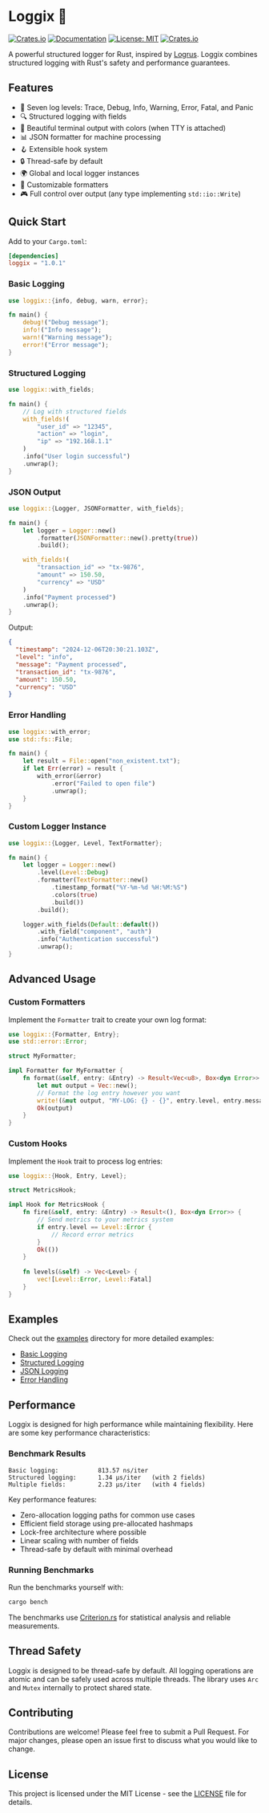 # Loggix 🦀

[![Crates.io](https://img.shields.io/crates/v/loggix.svg)](https://crates.io/crates/loggix)
[![Documentation](https://docs.rs/loggix/badge.svg)](https://docs.rs/loggix)
[![License: MIT](https://img.shields.io/badge/License-MIT-yellow.svg)](https://opensource.org/licenses/MIT)
[![Crates.io](https://img.shields.io/crates/d/loggix.svg)](https://crates.io/crates/loggix)

A powerful structured logger for Rust, inspired by [Logrus](https://github.com/sirupsen/logrus). Loggix combines structured logging with Rust's safety and performance guarantees.

## Features

- 🎯 Seven log levels: Trace, Debug, Info, Warning, Error, Fatal, and Panic
- 🔍 Structured logging with fields
- 🎨 Beautiful terminal output with colors (when TTY is attached)
- 📊 JSON formatter for machine processing
- 🪝 Extensible hook system
- 🔒 Thread-safe by default
- 🌍 Global and local logger instances
- 📝 Customizable formatters
- 🎮 Full control over output (any type implementing `std::io::Write`)

## Quick Start

Add to your `Cargo.toml`:
```toml
[dependencies]
loggix = "1.0.1"
```

### Basic Logging

```rust
use loggix::{info, debug, warn, error};

fn main() {
    debug!("Debug message");
    info!("Info message");
    warn!("Warning message");
    error!("Error message");
}
```

### Structured Logging

```rust
use loggix::with_fields;

fn main() {
    // Log with structured fields
    with_fields!(
        "user_id" => "12345",
        "action" => "login",
        "ip" => "192.168.1.1"
    )
    .info("User login successful")
    .unwrap();
}
```

### JSON Output

```rust
use loggix::{Logger, JSONFormatter, with_fields};

fn main() {
    let logger = Logger::new()
        .formatter(JSONFormatter::new().pretty(true))
        .build();

    with_fields!(
        "transaction_id" => "tx-9876",
        "amount" => 150.50,
        "currency" => "USD"
    )
    .info("Payment processed")
    .unwrap();
}
```

Output:
```json
{
  "timestamp": "2024-12-06T20:30:21.103Z",
  "level": "info",
  "message": "Payment processed",
  "transaction_id": "tx-9876",
  "amount": 150.50,
  "currency": "USD"
}
```

### Error Handling

```rust
use loggix::with_error;
use std::fs::File;

fn main() {
    let result = File::open("non_existent.txt");
    if let Err(error) = result {
        with_error(&error)
            .error("Failed to open file")
            .unwrap();
    }
}
```

### Custom Logger Instance

```rust
use loggix::{Logger, Level, TextFormatter};

fn main() {
    let logger = Logger::new()
        .level(Level::Debug)
        .formatter(TextFormatter::new()
            .timestamp_format("%Y-%m-%d %H:%M:%S")
            .colors(true)
            .build())
        .build();

    logger.with_fields(Default::default())
        .with_field("component", "auth")
        .info("Authentication successful")
        .unwrap();
}
```

## Advanced Usage

### Custom Formatters

Implement the `Formatter` trait to create your own log format:

```rust
use loggix::{Formatter, Entry};
use std::error::Error;

struct MyFormatter;

impl Formatter for MyFormatter {
    fn format(&self, entry: &Entry) -> Result<Vec<u8>, Box<dyn Error>> {
        let mut output = Vec::new();
        // Format the log entry however you want
        write!(&mut output, "MY-LOG: {} - {}", entry.level, entry.message)?;
        Ok(output)
    }
}
```

### Custom Hooks

Implement the `Hook` trait to process log entries:

```rust
use loggix::{Hook, Entry, Level};

struct MetricsHook;

impl Hook for MetricsHook {
    fn fire(&self, entry: &Entry) -> Result<(), Box<dyn Error>> {
        // Send metrics to your metrics system
        if entry.level == Level::Error {
            // Record error metrics
        }
        Ok(())
    }
    
    fn levels(&self) -> Vec<Level> {
        vec![Level::Error, Level::Fatal]
    }
}
```

## Examples

Check out the [examples](examples) directory for more detailed examples:

- [Basic Logging](examples/basic_logging.rs)
- [Structured Logging](examples/structured_logging.rs)
- [JSON Logging](examples/json_logging.rs)
- [Error Handling](examples/error_handling.rs)

## Performance

Loggix is designed for high performance while maintaining flexibility. Here are some key performance characteristics:

### Benchmark Results

```
Basic logging:           813.57 ns/iter
Structured logging:      1.34 µs/iter   (with 2 fields)
Multiple fields:         2.23 µs/iter   (with 4 fields)
```

Key performance features:
- Zero-allocation logging paths for common use cases
- Efficient field storage using pre-allocated hashmaps
- Lock-free architecture where possible
- Linear scaling with number of fields
- Thread-safe by default with minimal overhead

### Running Benchmarks

Run the benchmarks yourself with:
```bash
cargo bench
```

The benchmarks use [Criterion.rs](https://github.com/bheisler/criterion.rs) for statistical analysis and reliable measurements.

## Thread Safety

Loggix is designed to be thread-safe by default. All logging operations are atomic and can be safely used across multiple threads. The library uses `Arc` and `Mutex` internally to protect shared state.

## Contributing

Contributions are welcome! Please feel free to submit a Pull Request. For major changes, please open an issue first to discuss what you would like to change.

## License

This project is licensed under the MIT License - see the [LICENSE](LICENSE) file for details.
